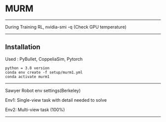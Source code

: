 # MURM

--------------------------

During Training RL,
nvidia-smi -q (Check GPU temperature)

--------------------------

## Installation

Used : PyBullet, CoppeliaSim, Pytorch

```
python = 3.8 version
conda env create -f setup/murm1.yml
conda activate murm1

```

--------------------------

Sawyer Robot env settings(Berkeley)

Env1: Single-view task with detail needed to solve
    


Env2: Multi-view task (100%)



--------------------------






